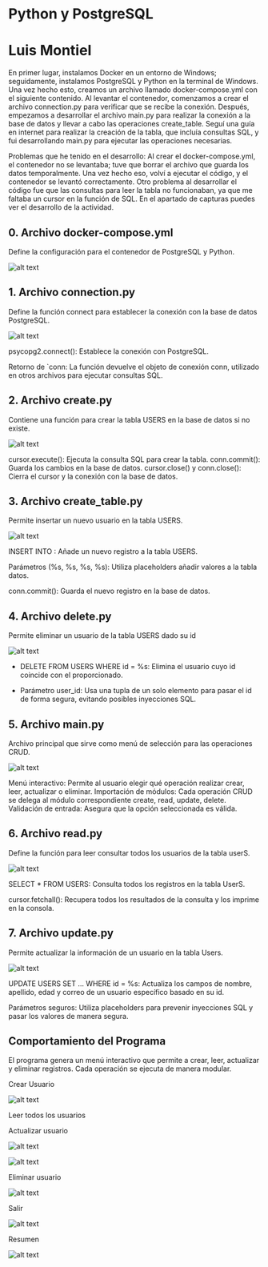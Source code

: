 # Python y PostgreSQL
# Luis Montiel

En primer lugar, instalamos Docker en un entorno de Windows; seguidamente, instalamos PostgreSQL y Python en la terminal de Windows. Una vez hecho esto, creamos un archivo llamado docker-compose.yml con el siguiente contenido. Al levantar el contenedor, comenzamos a crear el archivo connection.py para verificar que se recibe la conexión. Después, empezamos a desarrollar el archivo main.py para realizar la conexión a la base de datos y llevar a cabo las operaciones create_table. Seguí una guía en internet para realizar la creación de la tabla, que incluía consultas SQL, y fui desarrollando main.py para ejecutar las operaciones necesarias.

Problemas que he tenido en el desarrollo: Al crear el docker-compose.yml, el contenedor no se levantaba; tuve que borrar el archivo que guarda los datos temporalmente. Una vez hecho eso, volví a ejecutar el código, y el contenedor se levantó correctamente. Otro problema al desarrollar el código fue que las consultas para leer la tabla no funcionaban, ya que me faltaba un cursor en la función de SQL. En el apartado de capturas puedes ver el desarrollo de la actividad.


## 0. Archivo docker-compose.yml

Define la configuración para el contenedor de PostgreSQL y Python.

![alt text](capturas/image.png)

## 1. Archivo connection.py

Define la función connect para establecer la conexión con la base de datos PostgreSQL.

![alt text](capturas/Archivo%20connection.png)

psycopg2.connect(): Establece la conexión con PostgreSQL.

Retorno de `conn: La función devuelve el objeto de conexión conn, utilizado en otros archivos para ejecutar consultas SQL.

## 2. Archivo create.py

Contiene una función para crear la tabla USERS en la base de datos si no existe.

![alt text](capturas/Archivo%20create.png)

cursor.execute(): Ejecuta la consulta SQL para crear la tabla.
conn.commit(): Guarda los cambios en la base de datos.
cursor.close() y conn.close(): Cierra el cursor y la conexión con la base de datos.

## 3. Archivo create_table.py

Permite insertar un nuevo usuario en la tabla USERS.

![alt text]( capturas/Archivo%20create_table.png)

INSERT INTO : Añade un nuevo registro a la tabla USERS.

Parámetros (%s, %s, %s, %s): Utiliza placeholders añadir valores a la tabla datos.

conn.commit(): Guarda el nuevo registro en la base de datos.

## 4. Archivo delete.py

Permite eliminar un usuario de la tabla USERS dado su id

![alt text](capturas/Archivo%20delete.png)

- DELETE FROM USERS WHERE id = %s: Elimina el usuario cuyo id coincide con el proporcionado.

- Parámetro  user_id: Usa una tupla de un solo elemento para pasar el id de forma segura, evitando posibles inyecciones SQL.

## 5. Archivo main.py

Archivo principal que sirve como menú de selección para las operaciones CRUD.

![alt text](capturas/Archivo%20main.png)

Menú interactivo: Permite al usuario elegir qué operación realizar crear, leer, actualizar o eliminar.
Importación de módulos: Cada operación CRUD se delega al módulo correspondiente create, read, update, delete.
Validación de entrada: Asegura que la opción seleccionada es válida.

## 6. Archivo read.py

Define la función para leer consultar todos los usuarios de la tabla userS.

![alt text](capturas/Archivo%20read.png)

SELECT * FROM USERS: Consulta todos los registros en la tabla UserS.

cursor.fetchall(): Recupera todos los resultados de la consulta y los imprime en la consola.

## 7. Archivo update.py

Permite actualizar la información de un usuario en la tabla Users.

![alt text](capturas/Archivo%20update.png)

UPDATE USERS SET ... WHERE id = %s: Actualiza los campos de nombre, apellido, edad y correo de un usuario específico basado en su id.

Parámetros seguros: Utiliza placeholders para prevenir inyecciones SQL y pasar los valores de manera segura.

## Comportamiento del Programa

El programa genera un menú interactivo que permite a crear, leer, actualizar y eliminar registros. Cada operación se ejecuta de manera modular.


Crear Usuario

![alt text](capturas/Crear%20Usuario.png)

Leer todos los usuarios

Actualizar usuario

![alt text](capturas/Actualizar%20usuario.png)

![alt text](capturas/Actualizar%20usuario%201.png.png)

Eliminar usuario

![alt text](capturas/Eliminar%20usuario.png)

Salir 

![alt text](capturas/Salir.png)

Resumen

![alt text](capturas/Resumen.png)